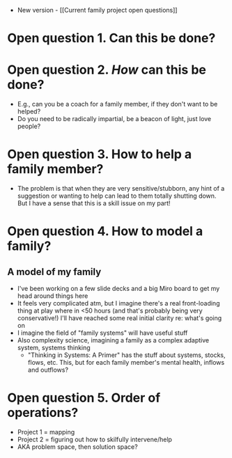 - New version - [[Current family project open questions]]
# Open question 1. Can this be done?

# Open question 2. *How* can this be done?
- E.g., can you be a coach for a family member, if they don't want to be helped? 
- Do you need to be radically impartial, be a beacon of light, just love people?
# Open question 3. How to help a family member?
- The problem is that when they are very sensitive/stubborn, any hint of a suggestion or wanting to help can lead to them totally shutting down. But I have a sense that this is a skill issue on my part!
# Open question 4. How to model a family?
## A model of my family
- I've been working on a few slide decks and a big Miro board to get my head around things here
- It feels very complicated atm, but I imagine there's a real front-loading thing at play where in <50 hours (and that's probably being very conservative!) I'll have reached some real initial clarity re: what's going on
- I imagine the field of "family systems" will have useful stuff
- Also complexity science, imagining a family as a complex adaptive system, systems thinking
	- "Thinking in Systems: A Primer" has the stuff about systems, stocks, flows, etc. This, but for each family member's mental health, inflows and outflows?
# Open question 5. Order of operations?
- Project 1 = mapping 
- Project 2 = figuring out how to skilfully intervene/help
- AKA problem space, then solution space?